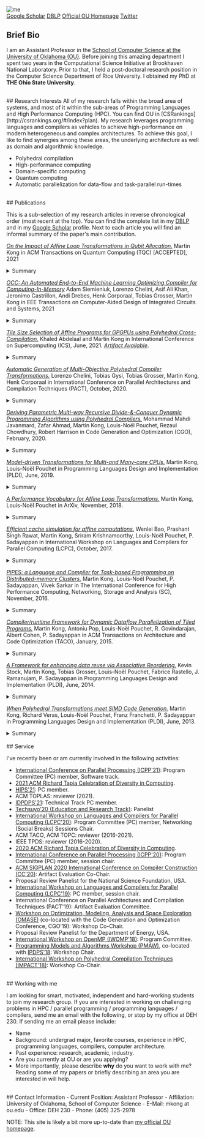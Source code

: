 ![me](https://www.cs.ou.edu/~mkong/figures/me-ou1.jpg)<br>
[Google Scholar](https://scholar.google.com/citations?user=A08cGJAAAAAJ&hl=en) [DBLP](https://dblp.org/pers/k/Kong:Martin.html) [Official OU Homepage](https://www.cs.ou.edu/~mkong/) [Twitter](https://twitter.com/MartinKong_CS)

## Brief Bio
I am an Assistant Professor in the [School of Computer Science at the University of Oklahoma (OU)](https://www.ou.edu/coe/cs). Before joining this amazing department I spent two years in the Computational Science Initiative at Brookhaven National Laboratory. Prior to that, I held a post-doctoral research position in the Computer Science Department of Rice University. I obtained my PhD at **THE Ohio State University**.

<br>
## Research Interests
All of my research falls within the broad area of systems, and most of it within the sub-areas of Programming Languages and High Performance Computing (HPC). You can find OU in [CSRankings](http://csrankings.org/#/index?plan). My research leverages programming languages and compilers as vehicles to achieve high-performance on modern heterogeneous and complex architectures. To achieve this goal, I like to find synergies among these areas, the underlying architecture as well as domain and algorithmic knowledge.

- Polyhedral compilation
- High-performance computing
- Domain-specific computing
- Quantum computing
- Automatic parallelization for data-flow and task-parallel run-times

<br>
## Publications

This is a sub-selection of my research articles in reverse chronological order (most recent at the top). You can find the complete list in my [DBLP](https://dblp.org/pers/k/Kong:Martin.html) and in my [Google Scholar](https://scholar.google.com/citations?user=A08cGJAAAAAJ&hl=en) profile. Next to each article you will find an informal summary of the paper's main contribution.


[*On the Impact of Affine Loop Transformations in Qubit Allocation.*](*NEW*)
Martin Kong in
ACM Transactions on Quantum Computing (TQC) [ACCEPTED],
2021
<details>
  <summary> Summary </summary>
  A high-level language to express quantum programs meeting the requirements of the polyhedral model; Exploration of off-the-shelf loop transformations on affine quantum circuits.
</details>

[*OCC: An Automated End-to-End Machine Learning Optimizing Compiler for Computing-In-Memory*](https://ieeexplore.ieee.org/abstract/document/9502921/)
Adam Siemieniuk, Lorenzo Chelini, Asif Ali Khan, Jeronimo Castrillon, Andi Drebes, Henk Corporaal, Tobias Grosser, Martin Kong
in EEE Transactions on Computer-Aided Design of Integrated Circuits and Systems,
2021
<details>
  <summary> Summary </summary>
  We propose a novel ML optimization framework for CIM (memristor crossbar-based) accelerators. We leverage the new MLIR pipepline and propose crossbar specific transformations to improve application performance and crossbar lifetime.
</details>

[*Tile Size Selection of Affine Programs for GPGPUs using Polyhedral Cross-Compilation.*](https://dl.acm.org/doi/abs/10.1145/3447818.3460369)
Khaled Abdelaal and Martin Kong in
International Conference on Supercomputing (ICS), 
June, 2021. [*Artifact Available*](https://github.com/mkongiv/polycross-comp-ics21).
<details>
<summary> Summary</summary>
In (almost) one line: We model the tile memory footprint induced by the chosen tile size under 3 loop fusion structures. A notion of ``balance'' is introduced to favor two heuristics, vector mode and reuse mode.
</details>

[*Automatic Generation of Multi-Objective Polyhedral Compiler Transformations.*](https://dl.acm.org/doi/10.1145/3410463.3414635)
Lorenzo Chelini, Tobias Gysi, Tobias Grosser, Martin Kong, Henk Corporaal in
International Conference on Parallel Architectures and Compilation Techniques (PACT),
October, 2020.
<details>
<summary> Summary</summary>
In one line: a database approach to polyhedral compiler transformations. Will expand this later :-)
</details>

[*Deriving Parametric Multi-way Recursive Divide-&-Conquer Dynamic Programming Algorithms using Polyhedral Compilers.*](https://dl.acm.org/doi/10.1145/3368826.3377916)
Mohammad Mahdi Javanmard, Zafar Ahmad, Martin Kong, Louis-No&euml;l Pouchet, Rezaul Chowdhury, Robert Harrison in
Code Generation and Optimization (CGO),
February, 2020.
<details>
<summary> Summary</summary>
  
This paper proposes techniques for automatically partitioning, tiling and parallelizing dynamic programming algorithms using a divide-and-conquer approach. Think of it as a mix of cache-oblivious tiling combined with polyhedral compilation.
</details>

[*Model-driven Transformations for Multi-and Many-core CPUs.*](https://dl.acm.org/doi/10.1145/3314221.3314653)
Martin Kong, Louis-No&euml;l Pouchet in
Programming Languages Design and Implementation (PLDI),
June, 2019.
<details>
<summary> Summary</summary>
  
The core contribution of this paper (one of my favorites!) is the design and implementation of a *performance lexicon* as an extensible set of Integer Linear
Program (ILP) cost functions, each of which attempts to maximize and extract a specific property on the optimized code. We define several cost functions, some 
heavily inspired in previous works, and others quite new. The motivation for having such lexicon is to be able to combine and reorder the ILP objectives based on the underlying computational and structural patterns found in the code.
</details>

[*A Performance Vocabulary for Affine Loop Transformations.*](https://arxiv.org/pdf/1811.06043.pdf)
Martin Kong, Louis-No&euml;l Pouchet in
ArXiv,
November, 2018.
<details>
<summary> Summary</summary>
  
Extended version of my PLDI'19 paper. Includes a few cost functions that literally did not fit in the PLDI'19 version.
</details>

[*Efficient cache simulation for affine computations.*](https://link.springer.com/chapter/10.1007/978-3-030-35225-7_6)
Wenlei Bao, Prashant Singh Rawat, Martin Kong, Sriram Krishnamoorthy, Louis-No&euml;l Pouchet, P. Sadayappan in
International Workshop on Languages and Compilers for Parallel Computing (LCPC),
October, 2017.
<details>
<summary> Summary</summary>
  
Had a relatively minor role in this paper. I was at Rice at the time. It proposes techniques to simulate the cache behavior of affine programs. This work was later extended by Wenlei Bao in a [POPL'17 paper](https://dl.acm.org/doi/10.1145/3158120) and then further extended by Gysi et al. in their [PLDI'19 paper](https://dl.acm.org/doi/10.1145/3314221.3314606) for fully associative caches. The latter one produces approximated results, albeit much faster!
</details>

[*PIPES: a Language and Compiler for Task-based Programming on Distributed-memory Clusters.*](https://dl.acm.org/doi/10.5555/3014904.3014957)
Martin Kong, Louis-No&euml;l Pouchet, P. Sadayappan, Vivek Sarkar in
The International Conference for High Performance Computing, Networking, Storage and Analysis (SC),
November, 2016.
<details>
<summary> Summary</summary>
  
I started this work towards the end of my PhD, and finished it during my post-doc at Rice University. It proposes a polyhedral data-flow graph language and compiler that permits to define graph computations. The compiler applies loop transformations such as tiling and fusion to coarse and optimize the graph. In addition, it also extracts the necessary information from the input graph to automatically produce Intel CnC tuners, runtime calls that heavily influence the program's performance.
</details>

[*Compiler/runtime Framework for Dynamic Dataflow Parallelization of Tiled Programs.*](https://dl.acm.org/doi/10.1145/2687652)
Martin Kong, Antoniu Pop, Louis-No&euml;l Pouchet, R. Govindarajan, Albert Cohen, P. Sadayappan in
ACM Transactions on Architecture and Code Optimization (TACO),
January, 2015.
<details>
<summary> Summary</summary>
  
This work started while in my internship at ENS Paris with Albert Cohen. The main contribution is the extraction of the necessary information to parallelize a tiled program and mapping it to a streaming task runtime with point-to-point communication capabilities, OpenStream. We use off-the-shelf polyhedral tools to compute the program synchronization points and instantiate the streams between producer and consumer tasks.
</details>

[*A Framework for enhancing data reuse via Associative Reordering.*](https://dl.acm.org/doi/10.1145/2594291.2594342)
Kevin Stock, Martin Kong, Tobias Grosser, Louis-No&euml;l Pouchet, Fabrice Rastello, J. Ramanujam, P. Sadayappan in
Programming Languages Design and Implementation (PLDI),
June, 2014.
<details>
<summary> Summary</summary>
  
This paper had deep effects in the optimization of iterative stencil computations. I was not the first author, that was Kevin, but I did the implementation in PoCC/PolyOpt for the ROSE compiler framework. The main contribution was the observation that register pressure was a significant performance bottleneck in iterative stencil computations. The solution was pretty clever. We recasted the stencil by formulating it as a sum of products, leveraging associative reordering. Then, leveraging these properties allowed us to use fixed loop-shifting (a.k.a *retiming*) to aling the loads and stores. The value of this work resides in the trade-off between using high-dimensional stencils that will converge in fewer iterations than their lower-dimensional counterpart. This work was followed by a number of papers in Saday's and other research groups, including addressing the same issue in GPUs.
</details>

[*When Polyhedral Transformations meet SIMD Code Generation.*](https://dl.acm.org/doi/10.1145/2491956.2462187)
Martin Kong, Richard Veras, Louis-No&euml;l Pouchet, Franz Franchetti, P. Sadayappan in 
Programming Languages Design and Implementation (PLDI),
June, 2013.
<details>
<summary> Summary</summary>
  
This is my very first paper, and probably my second favorite one, but a close call. The main contribution is a contract that establishes the roles and responsibilities between two powerful optimizing compilers, with the goal of synthesizing highly optimized SIMD-vectorized codelets. The first compiler finds and applies complex loop transformations to maximize and expose specific properties (e.g. permutability of loops). Later, the back-end compiler (Spiral), leverages the extracted and guaranteed properties to perform aggressive optimizations in straight-line code. The end result is a nice framework that achieves several commonly opposing goals: coarse-grained outer parallelism, locality and fine-grained (inner) vector-SIMD parallelism.
</details>

<br>
## Service

I've recently been or am currently involved in the following activities:
- [International Conference on Parallel Processing (ICPP'21)](https://oaciss.uoregon.edu/icpp21/committees.php): Program Committee (PC) member, Software track.
- [2021 ACM Richard Tapia Celebration of Diversity in Computing](http://tapiaconference.org).
- [HIPS'21](http://www.cs.wm.edu/~bren/HIPS_2021.htm#committees): PC member.
- ACM TOPLAS: reviewer (2021).
- [IDPDPS'21](https://www.ipdps.org/ipdps2021/2021-organization.html): Technical Track PC member. 
- [Techsuyo'20 (Education and Research Track)](https://www.techsuyo.org/speakers): Panelist
- [International Workshop on Languages and Compilers for Parallel Computing (LCPC'20)](https://lcpc2020.cs.stonybrook.edu/committees): Program Committee (PC) member, Networking (Social Breaks) Sessions Chair.
- ACM TACO, ACM TOPC: reviewer (2016-2021).
- IEEE TPDS: reviewer (2016-2020).
- [2020 ACM Richard Tapia Celebration of Diversity in Computing](http://tapiaconference.org).
- [International Conference on Parallel Processing (ICPP'20)](https://jnamaral.github.io/icpp20/organization/): Program Committee (PC) member, session chair.
- [ACM SIGPLAN 2020 International Conference on Compiler Construction (CC'20)](https://conf.researchr.org/committee/CC-2020/CC-2020-research-artifacts-artifact-evaluation-committee): Artifact Evaluation Co-Chair.
- Proposal Review Panelist for the National Science Foundation, USA.
- [International Workshop on Languages and Compilers for Parallel Computing (LCPC'19)](https://lcpc19.cc.gatech.edu/committee/): PC member, session chair.
- International Conference on Parallel Architectures and Compilation Techniques (PACT'19): Artifact Evaluation Committee.
- [Workshop on Optimization, Modeling, Analysis and Space Exploration (OMASE)](https://cgo.org/cgo2019/acceptedWorkshopTutorial/) (co-located with the Code Generation and Optimization Conference, CGO'19): Workshop Co-Chair.
- Proposal Review Panelist for the Department of Energy, USA.
- [International Workshop on OpenMP (IWOMP'18)](https://iwomp2018.bsc.es/organization): Program Committee.
- [Programming Models and Algorithms Workshop (PMAW)](https://kongm.github.io), co-located with [IPDPS'18](http://www.ipdps.org/ipdps2018/2018_advance_program.html): Workshop Chair.
- [International Workshop on Polyhedral Compilation Techniques (IMPACT'18)](http://impact.gforge.inria.fr/impact2018/): Workshop Co-Chair.

<br>
## Working with me

I am looking for smart, motivated, independent and hard-working students to join my research group. If you are interested in working on challenging problems in HPC / parallel programming / programming languages / compilers, send me an email with the following, or stop by my office at DEH 230. If sending me an email please include:

- Name
- Background: undergrad major, favorite courses, experience in HPC, programming languages, compilers, computer architecture.
- Past experience: research, academic, industry.
- Are you currently at OU or are you applying?
- More importantly, please describe **why** do you want to work with me? Reading some of my papers or briefly describing an area you are interested in will help.

<br>
## Contact Information
- Current Position: Assistant Professor
- Affiliation: University of Oklahoma, School of Computer Science
- E-Mail: mkong at ou.edu
- Office: DEH 230
- Phone: (405) 325-2978

NOTE: This site is likely a bit more up-to-date than [my official OU homepage](https://www.cs.ou.edu/~mkong/). 
